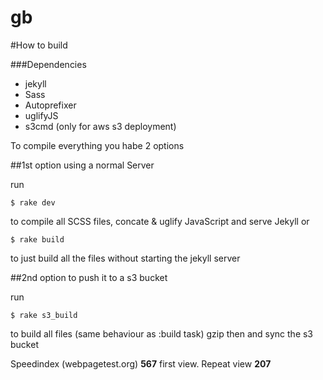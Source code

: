 # gb

#How to build

###Dependencies

- jekyll
- Sass
- Autoprefixer
- uglifyJS
- s3cmd (only for aws s3 deployment)

To compile everything you habe 2 options

##1st option using a normal Server

run
```
$ rake dev
```
to compile all SCSS files, concate & uglify JavaScript and serve Jekyll
or
```
$ rake build
```
to just build all the files without starting the jekyll server

##2nd option to push it to a s3 bucket

run
```
$ rake s3_build
```
to build all files (same behaviour as :build task) gzip then and sync the s3 bucket


Speedindex (webpagetest.org) **567** first view. Repeat view **207**
